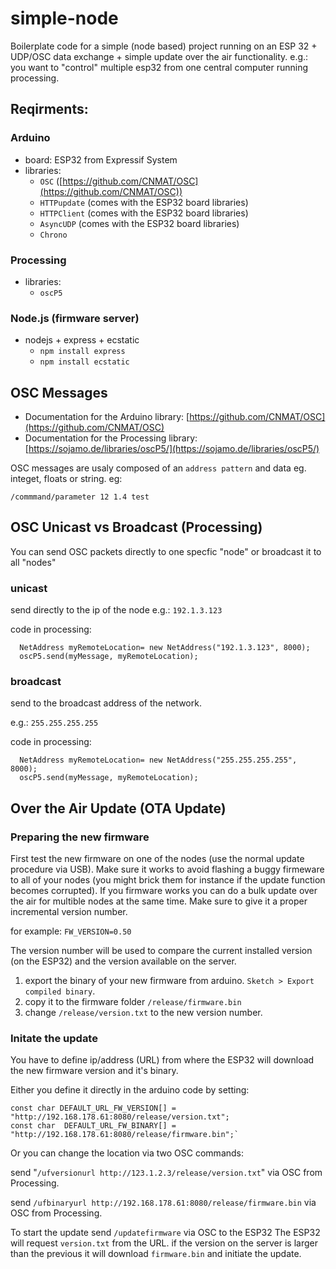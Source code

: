 # simple-node

Boilerplate code for a simple (node based) project running on an ESP 32 + UDP/OSC data exchange + simple update over the air functionality.
e.g.: you want to "control" multiple esp32 from one central computer running processing.

## Reqirments:

### Arduino

- board: ESP32 from Expressif System
- libraries:
  - `OSC` ([https://github.com/CNMAT/OSC](https://github.com/CNMAT/OSC))
  - `HTTPupdate` (comes with the ESP32 board libraries)
  - `HTTPClient` (comes with the ESP32 board libraries)
  - `AsyncUDP` (comes with the ESP32 board libraries)
  - `Chrono`

### Processing

- libraries:
  - `oscP5`

### Node.js (firmware server)

- nodejs + express + ecstatic
  - `npm install express`
  - `npm install ecstatic`

## OSC Messages

- Documentation for the Arduino library: [https://github.com/CNMAT/OSC](https://github.com/CNMAT/OSC)
- Documentation for the Processing library: [https://sojamo.de/libraries/oscP5/](https://sojamo.de/libraries/oscP5/)

OSC messages are usaly composed of an `address pattern` and data eg. integet, floats or string. eg:

`/commmand/parameter 12 1.4 test`

## OSC Unicast vs Broadcast (Processing)

You can send OSC packets directly to one specfic "node" or broadcast it to all "nodes"


### unicast
send directly to the ip of the node
e.g.: `192.1.3.123`

code in processing:
```
  NetAddress myRemoteLocation= new NetAddress("192.1.3.123", 8000);
  oscP5.send(myMessage, myRemoteLocation);
```


### broadcast
send to the broadcast address of the network.

e.g.: `255.255.255.255`

code in processing:
```
  NetAddress myRemoteLocation= new NetAddress("255.255.255.255", 8000);
  oscP5.send(myMessage, myRemoteLocation);
```

## Over the Air Update (OTA Update)

### Preparing the new firmware

First test the new firmware on one of the nodes (use the normal update procedure via USB). Make sure it works to avoid flashing a buggy firmeware to all of your nodes (you might brick them for instance if the update function becomes corrupted). If you firmware works you can do a bulk update over the air for multible nodes at the same time.
Make sure to give it a proper incremental version number.

for example: `FW_VERSION=0.50`

The version number will be used to compare the current installed version (on the ESP32) and the version available on the server.

1. export the binary of your new firmware from arduino. `Sketch > Export compiled binary`.
2. copy it to the firmware folder `/release/firmware.bin`
3. change `/release/version.txt` to the new version number.

### Initate the update

You have to define ip/address (URL) from where the ESP32 will download the new firmware version and it's binary.

Either you define it directly in the arduino code by setting:

```
const char DEFAULT_URL_FW_VERSION[] = "http://192.168.178.61:8080/release/version.txt";
const char  DEFAULT_URL_FW_BINARY[] = "http://192.168.178.61:8080/release/firmware.bin";`
```

Or you can change the location via two OSC commands:

send "`/ufversionurl http://123.1.2.3/release/version.txt`" via OSC from Processing.

send `/ufbinaryurl http://192.168.178.61:8080/release/firmware.bin` via OSC from Processing.

To start the update send `/updatefirmware` via OSC to the ESP32
The ESP32 will request `version.txt` from the URL. if the version on the server is larger than the previous it will download `firmware.bin` and initiate the update.

